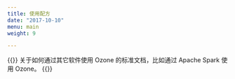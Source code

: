 ```yaml
---
title: 使用配方
date: "2017-10-10"
menu: main
weight: 9

---
```

<!---
  Licensed to the Apache Software Foundation (ASF) under one or more
  contributor license agreements.  See the NOTICE file distributed with
  this work for additional information regarding copyright ownership.
  The ASF licenses this file to You under the Apache License, Version 2.0
  (the "License"); you may not use this file except in compliance with
  the License.  You may obtain a copy of the License at

      http://www.apache.org/licenses/LICENSE-2.0

  Unless required by applicable law or agreed to in writing, software
  distributed under the License is distributed on an "AS IS" BASIS,
  WITHOUT WARRANTIES OR CONDITIONS OF ANY KIND, either express or implied.
  See the License for the specific language governing permissions and
  limitations under the License.
-->


{{<jumbotron title="Ozone 使用配方">}}
   关于如何通过其它软件使用 Ozone 的标准文档，比如通过 Apache Spark 使用 Ozone。
{{</jumbotron>}}
